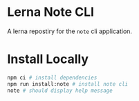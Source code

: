 # Lerna Note CLI

A lerna repostiry for the `note` cli application.

# Install Locally

```bash
npm ci # install dependencies
npm run install:note # install note cli
note # should display help message
```